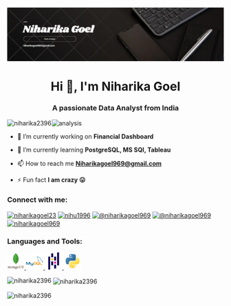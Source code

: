 ![logo](https://github.com/Niharika2396/Niharika2396/blob/main/Banner.PNG)
<h1 align="center">Hi 👋, I'm Niharika Goel</h1>
<h3 align="center">A passionate Data Analyst from India</h3>

<img align="right" alt="analysis" width="400" src="https://sithcomputers.com/wp-content/uploads/2023/03/Data-Science.gif">

<p align="left"> <img src="https://komarev.com/ghpvc/?username=niharika2396&label=Profile%20views&color=0e75b6&style=flat" alt="niharika2396" /> </p>

- 🔭 I’m currently working on **Financial Dashboard**

- 🌱 I’m currently learning **PostgreSQL, MS SQl, Tableau**

- 📫 How to reach me **Niharikagoel969@gmail.com**

- ⚡ Fun fact **I am crazy 😛**

<h3 align="left">Connect with me:</h3>
<p align="left">
<a href="https://linkedin.com/in/niharikagoel23" target="blank"><img align="center" src="https://raw.githubusercontent.com/rahuldkjain/github-profile-readme-generator/master/src/images/icons/Social/linked-in-alt.svg" alt="niharikagoel23" height="30" width="40" /></a>
<a href="https://kaggle.com/nihu1996" target="blank"><img align="center" src="https://raw.githubusercontent.com/rahuldkjain/github-profile-readme-generator/master/src/images/icons/Social/kaggle.svg" alt="nihu1996" height="30" width="40" /></a>
<a href="https://www.hackerrank.com/@niharikagoel969" target="blank"><img align="center" src="https://raw.githubusercontent.com/rahuldkjain/github-profile-readme-generator/master/src/images/icons/Social/hackerrank.svg" alt="@niharikagoel969" height="30" width="40" /></a>
<a href="https://www.hackerearth.com/@niharikagoel969" target="blank"><img align="center" src="https://raw.githubusercontent.com/rahuldkjain/github-profile-readme-generator/master/src/images/icons/Social/hackerearth.svg" alt="@niharikagoel969" height="30" width="40" /></a>
<a href="https://auth.geeksforgeeks.org/user/niharikagoel969" target="blank"><img align="center" src="https://raw.githubusercontent.com/rahuldkjain/github-profile-readme-generator/master/src/images/icons/Social/geeks-for-geeks.svg" alt="niharikagoel969" height="30" width="40" /></a>
</p>

<h3 align="left">Languages and Tools:</h3>
<p align="left"> <a href="https://www.mongodb.com/" target="_blank" rel="noreferrer"> <img src="https://raw.githubusercontent.com/devicons/devicon/master/icons/mongodb/mongodb-original-wordmark.svg" alt="mongodb" width="40" height="40"/> </a> <a href="https://www.mysql.com/" target="_blank" rel="noreferrer"> <img src="https://raw.githubusercontent.com/devicons/devicon/master/icons/mysql/mysql-original-wordmark.svg" alt="mysql" width="40" height="40"/> </a> <a href="https://pandas.pydata.org/" target="_blank" rel="noreferrer"> <img src="https://raw.githubusercontent.com/devicons/devicon/2ae2a900d2f041da66e950e4d48052658d850630/icons/pandas/pandas-original.svg" alt="pandas" width="40" height="40"/> </a> <a href="https://www.python.org" target="_blank" rel="noreferrer"> <img src="https://raw.githubusercontent.com/devicons/devicon/master/icons/python/python-original.svg" alt="python" width="40" height="40"/> </a> </p>

<p><img align="left" src="https://github-readme-stats.vercel.app/api/top-langs?username=niharika2396&show_icons=true&locale=en&layout=compact" alt="niharika2396" /></p>

<p>&nbsp;<img align="center" src="https://github-readme-stats.vercel.app/api?username=niharika2396&show_icons=true&locale=en" alt="niharika2396" /></p>

<p><img align="center" src="https://github-readme-streak-stats.herokuapp.com/?user=niharika2396&" alt="niharika2396" /></p>
